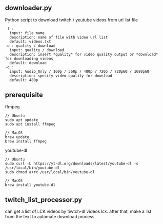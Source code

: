 ## downloader.py
Python script to download twitch / youtube videos from url list file
```
-f :
  input: file name
  description: name of file with video url list
  default: videos.txt
-o : quality / download
  input: quality / download
  description: insert *quality* for video quality output or *download* for downloading videos
  default: download
-q : 
  input: Audio_Only / 160p / 360p / 480p / 720p / 720p60 / 1080p60
  description: specify video quality for download
  default: 480p
```


## prerequisite
ffmpeg
```
// Ubuntu
sudo apt update
sudo apt install ffmpeg

// MacOS
brew update
brew install ffmpeg
```

youtube-dl
```
// Ubuntu
sudo curl -L https://yt-dl.org/downloads/latest/youtube-dl -o /usr/local/bin/youtube-dl
sudo chmod a+rx /usr/local/bin/youtube-dl

// MacOS
brew install youtube-dl
```

## twitch_list_processor.py
can get a list of LCK videos by tiwtch-dl videos lck.
after that, make a list from the text to automate download process
